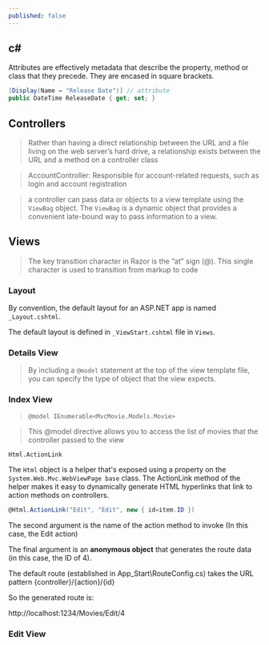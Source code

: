 ```yaml
---
published: false
---
```



## c#

Attributes are effectively metadata that describe the property, method or class that they precede. They are encased in square brackets.

```csharp
[Display(Name = "Release Date")] // attribute
public DateTime ReleaseDate { get; set; }
```
## Controllers


> Rather than having a direct relationship between the URL and a file living on the web server’s hard
drive, a relationship exists between the URL and a method on a controller class

> AccountController: Responsible for account-related requests, such as login and account
registration

> a controller can pass data or objects to a view template using the `ViewBag` object. The `ViewBag` is a dynamic object that provides a convenient late-bound way to pass information to a view.

## Views

> The key transition character in Razor is the “at” sign (@). This single character is used to transition
from markup to code

###  Layout

By convention, the default layout for an ASP.NET app is named `_Layout.cshtml`.

The default layout is defined in `_ViewStart.cshtml` file in `Views`.

### Details View

> By including a `@model` statement at the top of the view template file, you can specify the type of object that the view expects. 

### Index View

> `@model IEnumerable<MvcMovie.Models.Movie>`

> This @model directive allows you to access the list of movies that the controller passed to the view


`Html.ActionLink`

The `Html` object is a helper that's exposed using a property on the `System.Web.Mvc.WebViewPage base` class. The ActionLink method of the helper makes it easy to dynamically generate HTML hyperlinks that link to action methods on controllers. 

```csharp
@Html.ActionLink("Edit", "Edit", new { id=item.ID }) 
```

The second argument is the name of the action method to invoke (In this case, the Edit action)

The final argument is an **anonymous object** that generates the route data (in this case, the ID of 4).

The default route (established in App_Start\RouteConfig.cs) takes the URL pattern {controller}/{action}/{id}

So the generated route is:

http://localhost:1234/Movies/Edit/4

### Edit View
